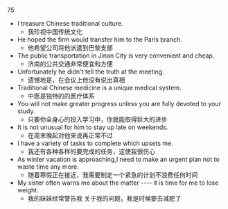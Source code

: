 75

- I treasure Chinese traditional culture.
	- 我珍视中国传统文化
- He hoped the firm would transfer him to the Paris branch.
	- 他希望公司将他派遣到巴黎支部
- The public transportation in Jinan City is very convenient and cheap.
	- 济南的公共交通非常便宜和方便
- Unfortunately he didn't tell the truth at the meeting.
	- 遗憾地是，在会议上他没有说出真相
- Traditional Chinese medicine is a unique medical system.
	- 中医是独特的的医疗体系
- You will not make greater progress unless you are fully devoted to your study.
	- 只要你全身心的投入学习中，你就能取得巨大的进步
-  It is not unusual for him to stay up late on weekends. 
	- 在周末晚起对他来说再正常不过
- I have a variety of tasks to complete which upsets me.
	- 我还有各种各样的要完成的任务，这使我很伤心
- As winter vacation is approaching,I need to make an urgent plan not to waste time any more.
	- 随着寒假正在接近，我需要制定一个紧急的计划不浪费任何时间
- My sister often warns me about the matter ---- it is time for me to lose weight.
	- 我的妹妹经常警告我 关于我的问题，我是时候要去减肥了
